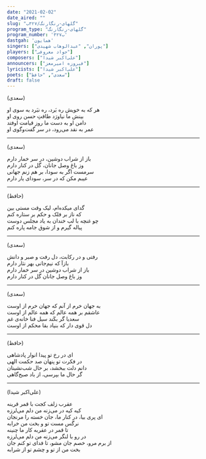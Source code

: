```yaml
---
date: "2021-02-02"
date_aired: ""
slug: "گلهای-رنگارنگ/۳۲۷ب"
program_type: "گلهای-رنگارنگ"
program_number: '۳۲۷ب'
dastgah: 'همایون'
singers: ["پوران", "عبدالوهاب شهیدی"]
players: ["جواد معروفی"]
composers: ["علی‌اکبر شیدا"]
announcers: ["فیروزه امیرمعز"]
lyricists: ["علی‌اکبر شیدا"]
poets: ["سعدی", "حافظ"]
draft: false
---
```


(سعدی)  

هر که به خویش ره بَرد، ره نبَرد به سوی او  
بینش ما نیاورَد طاقتِ حسن روی او  
دامن او به دست ما روز قیامت اوفتد  
عمر به نقد می‌رود، در سر گفت‌وگوی او  

---  

(سعدی)  

باز از شراب دوشین، در سر خمار دارم  
وز باغ وصل جانان، گل در کنار دارم  
سرمست اگر به سودا، بر هم زنم جهانی  
عیبم مکن که در سر، سودای یار دارم  

---  

(حافظ)  

گدای میکده‌ام، لیک وقت مستی بین  
که ناز بر فلک و حکم بر ستاره کنم  
چو غنچه با لب خندان به یاد مجلس دوست  
پیاله گیرم و از شوق جامه پاره کنم  

---  

(سعدی)  

رفتی و در رکابت، دل رفت و صبر و دانش  
بازآ که نیم‌جانی بهر نثار دارم  
باز از شراب دوشین در سر خمار دارم  
وز باغ وصل جانان گل در كنار دارم  

---  

(سعدی)  

به جهان خرم از آنم که جهان خرم از اوست  
عاشقم بر همه عالم که همه عالم از اوست  
سعدیا گر بکَند سیل فنا خانه‌ی غم  
دل قوی دار که بنیاد بقا محکم از اوست  

---  

(حافظ)  

ای در رخ تو پیدا انوار پادشاهی  
در فکرت تو پنهان صد حکمت الهی  
دانم دلت ببخشد، بر حال شب‌نشینان  
گر حال ما بپرسی، از باد صبح‌گاهی  

---  

(علی‌اکبر شیدا)  

عقرب زلف کجت با قمر قرینه  
کیه کیه در می‌زنه من دلم می‌لرزه  
ای پری بیا، در کنار ما، جان خسته را مرنجان  
نرگس مست تو و بخت من خرابه  
تا قمر در عقربه کار ما چنینه  
در رو با لنگر می‌زنه من دلم می‌لرزه  
از برم مرو، خصم جان مشو، تا فدای تو کنم جان  
بخت من از تو و چشم تو از شرابه  
